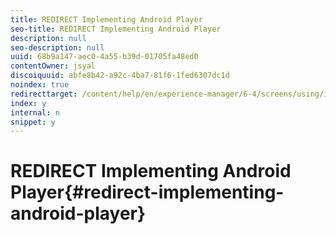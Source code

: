 ```yaml
---
title: REDIRECT Implementing Android Player
seo-title: REDIRECT Implementing Android Player
description: null
seo-description: null
uuid: 68b9a147-aec0-4a55-b39d-01705fa48ed0
contentOwner: jsyal
discoiquuid: abfe8b42-a92c-4ba7-81f6-1fed6307dc1d
noindex: true
redirecttarget: /content/help/en/experience-manager/6-4/screens/using/implementing-android-player
index: y
internal: n
snippet: y
---
```


# REDIRECT Implementing Android Player{#redirect-implementing-android-player}

